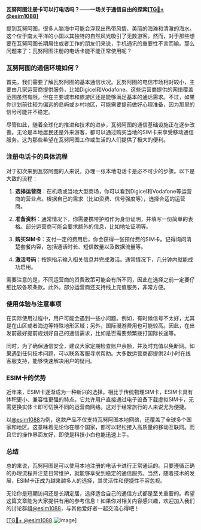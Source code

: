 **瓦努阿图注册卡可以打电话吗？——一场关于通信自由的探索[[TG💪+ @esim1088](https://t.me/s/esim1088)]**

提到瓦努阿图，很多人脑海中可能会浮现出热带风情、美丽的海滩和清澈的海水。这个位于南太平洋的小国以其独特的自然风光吸引了无数游客。然而，对于那些想要在瓦努阿图长期居住或者工作的朋友们来说，手机通讯的重要性不言而喻。那么问题来了：瓦努阿图注册的电话卡能不能正常使用呢？

### 瓦努阿图的通信环境如何？

首先，我们需要了解瓦努阿图的基本通信状况。瓦努阿图的电信市场相对较小，主要由几家运营商提供服务，比如Digicel和Vodafone。这些运营商提供的网络覆盖范围虽然有限，但在主要城市和旅游区还是能够满足基本的通话需求。不过，如果你计划前往较为偏远的岛屿或乡村地区，可能需要提前做好心理准备，因为那里的信号可能并不稳定。

尽管如此，随着全球化的推进和技术的进步，瓦努阿图的通信基础设施正在逐步改善。无论是本地居民还是外来游客，都可以通过购买当地的SIM卡来享受移动通信服务。这为那些希望在瓦努阿图工作或生活的人们提供了极大的便利。

### 注册电话卡的具体流程

对于初次来到瓦努阿图的人来说，办理一张本地电话卡是必不可少的步骤。以下是大致的流程：

1. **选择运营商**：在机场或当地大型商场，你可以看到Digicel和Vodafone等运营商的营业点。根据自己的需求（比如资费、信号强度等），选择合适的运营商。
   
2. **准备资料**：通常情况下，你需要携带护照作为身份证明，并填写一份简单的表格。部分运营商可能会要求额外的信息，比如地址证明等。

3. **购买SIM卡**：支付一定的费用后，你会获得一张预付费的SIM卡。记得询问清楚套餐内容，包括通话时长、短信数量以及数据流量等。

4. **激活号码**：按照指示输入相关信息并完成激活。通常情况下，几分钟内就能成功启用。

需要注意的是，不同运营商的资费政策可能会有所不同，因此在选择之前一定要仔细比较各项条款。此外，部分运营商还支持线上充值服务，非常方便。

### 使用体验与注意事项

在实际使用过程中，用户可能会遇到一些小问题。例如，有时候信号不太好，尤其是在山区或者海边等特殊地形区域；另外，国际漫游费用也可能较高。因此，在出发前最好提前规划好自己的通信需求，比如是否需要频繁拨打国际长途等。

同时，为了确保通信安全，建议大家定期检查账户余额，并及时充值以免断网。如果遇到任何技术问题，可以联系客服寻求帮助。大多数运营商都提供24小时在线客服支持，能够快速解决用户的疑问。

### ESIM卡的优势

近年来，ESIM卡逐渐成为一种新兴的选择。相比于传统物理SIM卡，ESIM卡具有体积更小、兼容性更强的特点。它允许用户直接通过电子设备下载虚拟SIM卡，无需更换实体卡即可切换不同的运营商网络。这对于经常旅行的人来说尤为便捷。

以[@esim1088](https://t.me/s/esim1088)为例，这款产品不仅支持瓦努阿图本地网络，还覆盖了全球多个国家和地区。这意味着无论你在哪个国家，都可以轻松接入高质量的移动互联网。而且它的操作界面友好，即使是科技小白也能迅速上手。

### 总结

总的来说，瓦努阿图是可以使用本地注册的电话卡进行正常通话的。只要遵循正确的办理流程并注意日常维护，就能够享受到稳定的通信服务。当然，随着技术的发展，ESIM卡正成为越来越多人的选择，其灵活性和便捷性不容忽视。

无论你是短期访问还是长期定居，选择适合自己的通信方式都是至关重要的。希望这篇文章能为大家提供有用的参考信息！如果你对相关内容感兴趣，欢迎加入我们的讨论群组[@esim1088](https://t.me/s/esim1088)，与其他爱好者一起交流心得吧！

[[TG💪+ @esim1088](https://t.me/s/esim1088) ![Image](https://i.postimg.cc/4NQfJmqS/Snipaste-2025-05-13-00-14-12.png)]